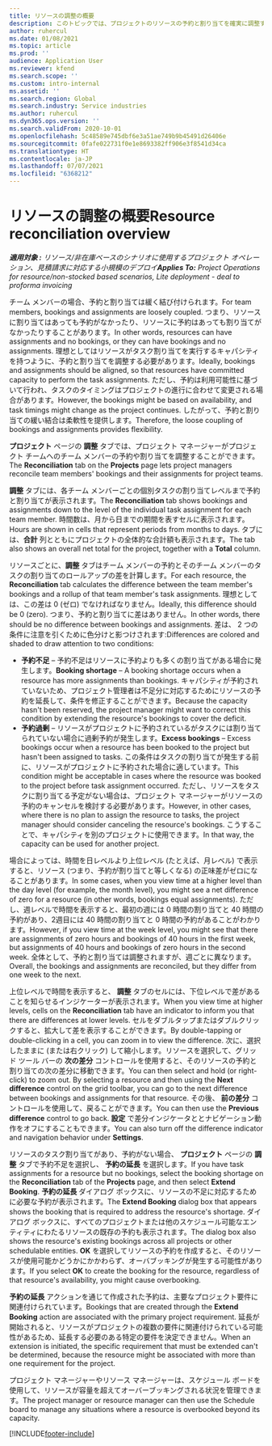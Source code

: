 ```yaml
---
title: リソースの調整の概要
description: このトピックでは、プロジェクトのリソースの予約と割り当てを確実に調整するのに役立つ情報を提供します。
author: ruhercul
ms.date: 01/08/2021
ms.topic: article
ms.prod: ''
audience: Application User
ms.reviewer: kfend
ms.search.scope: ''
ms.custom: intro-internal
ms.assetid: ''
ms.search.region: Global
ms.search.industry: Service industries
ms.author: ruhercul
ms.dyn365.ops.version: ''
ms.search.validFrom: 2020-10-01
ms.openlocfilehash: 5c48589e745dbf6e3a51ae749b9b45491d26406e
ms.sourcegitcommit: 0fafe022731f0e1e8693382ff906e3f8541d34ca
ms.translationtype: HT
ms.contentlocale: ja-JP
ms.lasthandoff: 07/07/2021
ms.locfileid: "6368212"
---
```

# <a name="resource-reconciliation-overview"></a><span data-ttu-id="cceee-103">リソースの調整の概要</span><span class="sxs-lookup"><span data-stu-id="cceee-103">Resource reconciliation overview</span></span>

<span data-ttu-id="cceee-104">_**適用対象 :** リソース/非在庫ベースのシナリオに使用するプロジェクト オペレーション、見積請求に対応する小規模のデプロイ_</span><span class="sxs-lookup"><span data-stu-id="cceee-104">_**Applies To:** Project Operations for resource/non-stocked based scenarios, Lite deployment - deal to proforma invoicing_</span></span>

<span data-ttu-id="cceee-105">チーム メンバーの場合、予約と割り当ては緩く結び付けられます。</span><span class="sxs-lookup"><span data-stu-id="cceee-105">For team members, bookings and assignments are loosely coupled.</span></span> <span data-ttu-id="cceee-106">つまり、リソースに割り当てはあっても予約がなかったり、リソースに予約はあっても割り当てがなかったりすることがあります。</span><span class="sxs-lookup"><span data-stu-id="cceee-106">In other words, resources can have assignments and no bookings, or they can have bookings and no assignments.</span></span> <span data-ttu-id="cceee-107">理想としてはリソースがタスク割り当てを実行するキャパシティを持つように、予約と割り当てを調整する必要があります。</span><span class="sxs-lookup"><span data-stu-id="cceee-107">Ideally, bookings and assignments should be aligned, so that resources have committed capacity to perform the task assignments.</span></span> <span data-ttu-id="cceee-108">ただし、予約は利用可能性に基づいて行われ、タスクのタイミングはプロジェクトの進行に合わせて変更される場合があります。</span><span class="sxs-lookup"><span data-stu-id="cceee-108">However, the bookings might be based on availability, and task timings might change as the project continues.</span></span> <span data-ttu-id="cceee-109">したがって、予約と割り当ての緩い結合は柔軟性を提供します。</span><span class="sxs-lookup"><span data-stu-id="cceee-109">Therefore, the loose coupling of bookings and assignments provides flexibility.</span></span>

<span data-ttu-id="cceee-110">**プロジェクト** ページの **調整** タブでは、プロジェクト マネージャーがプロジェクト チームへのチーム メンバーの予約や割り当てを調整することができます。</span><span class="sxs-lookup"><span data-stu-id="cceee-110">The **Reconciliation** tab on the **Projects** page lets project managers reconcile team members' bookings and their assignments for project teams.</span></span>

<span data-ttu-id="cceee-111">**調整** タブには、各チーム メンバーごとの個別タスクの割り当てレベルまで予約と割り当てが表示されます。</span><span class="sxs-lookup"><span data-stu-id="cceee-111">The **Reconciliation** tab shows bookings and assignments down to the level of the individual task assignment for each team member.</span></span> <span data-ttu-id="cceee-112">時間数は、月から日までの期間を表すセルに表示されます。</span><span class="sxs-lookup"><span data-stu-id="cceee-112">Hours are shown in cells that represent periods from months to days.</span></span> <span data-ttu-id="cceee-113">タブには、**合計** 列とともにプロジェクトの全体的な合計額も表示されます。</span><span class="sxs-lookup"><span data-stu-id="cceee-113">The tab also shows an overall net total for the project, together with a **Total** column.</span></span>

<span data-ttu-id="cceee-114">リソースごとに、**調整** タブはチーム メンバーの予約とそのチーム メンバーのタスクの割り当てのロールアップの差を計算します。</span><span class="sxs-lookup"><span data-stu-id="cceee-114">For each resource, the **Reconciliation** tab calculates the difference between the team member's bookings and a rollup of that team member's task assignments.</span></span> <span data-ttu-id="cceee-115">理想としては、この差は 0 (ゼロ) でなければなりません。</span><span class="sxs-lookup"><span data-stu-id="cceee-115">Ideally, this difference should be 0 (zero).</span></span> <span data-ttu-id="cceee-116">つまり、予約と割り当てに差はありません。</span><span class="sxs-lookup"><span data-stu-id="cceee-116">In other words, there should be no difference between bookings and assignments.</span></span> <span data-ttu-id="cceee-117">差は、 2 つの条件に注意を引くために色分けと影つけされます:</span><span class="sxs-lookup"><span data-stu-id="cceee-117">Differences are colored and shaded to draw attention to two conditions:</span></span>

- <span data-ttu-id="cceee-118">**予約不足** – 予約不足はリソースに予約よりも多くの割り当てがある場合に発生します。</span><span class="sxs-lookup"><span data-stu-id="cceee-118">**Booking shortage** – A booking shortage occurs when a resource has more assignments than bookings.</span></span> <span data-ttu-id="cceee-119">キャパシティが予約されていないため、プロジェクト管理者は不足分に対応するためにリソースの予約を延長して、条件を修正することができます。</span><span class="sxs-lookup"><span data-stu-id="cceee-119">Because the capacity hasn't been reserved, the project manager might want to correct this condition by extending the resource's bookings to cover the deficit.</span></span>
- <span data-ttu-id="cceee-120">**予約過剰** – リソースがプロジェクトに予約されているがタスクには割り当てられていない場合に過剰予約が発生します。</span><span class="sxs-lookup"><span data-stu-id="cceee-120">**Excess bookings** – Excess bookings occur when a resource has been booked to the project but hasn't been assigned to tasks.</span></span> <span data-ttu-id="cceee-121">この条件はタスクの割り当てが発生する前に、リソースがプロジェクトに予約された場合に適しています。</span><span class="sxs-lookup"><span data-stu-id="cceee-121">This condition might be acceptable in cases where the resource was booked to the project before task assignment occurred.</span></span> <span data-ttu-id="cceee-122">ただし、リソースをタスクに割り当てる予定がない場合は、プロジェクト マネージャーがリソースの予約のキャンセルを検討する必要があります。</span><span class="sxs-lookup"><span data-stu-id="cceee-122">However, in other cases, where there is no plan to assign the resource to tasks, the project manager should consider canceling the resource's bookings.</span></span> <span data-ttu-id="cceee-123">こうすることで、キャパシティを別のプロジェクトに使用できます。</span><span class="sxs-lookup"><span data-stu-id="cceee-123">In that way, the capacity can be used for another project.</span></span>

<span data-ttu-id="cceee-124">場合によっては、時間を日レベルより上位レベル (たとえば、月レベル) で表示すると、リソース (つまり、予約が割り当てと等しくなる) の正味差がゼロになることがあります。</span><span class="sxs-lookup"><span data-stu-id="cceee-124">In some cases, when you view time at a higher level than the day level (for example, the month level), you might see a net difference of zero for a resource (in other words, bookings equal assignments).</span></span> <span data-ttu-id="cceee-125">ただし、週レベルで時間を表示すると、最初の週には 0 時間の割り当てと 40 時間の予約があり、2週目には 40 時間の割り当てと 0 時間の予約があることがわかります。</span><span class="sxs-lookup"><span data-stu-id="cceee-125">However, if you view time at the week level, you might see that there are assignments of zero hours and bookings of 40 hours in the first week, but assignments of 40 hours and bookings of zero hours in the second week.</span></span> <span data-ttu-id="cceee-126">全体として、予約と割り当ては調整されますが、週ごとに異なります。</span><span class="sxs-lookup"><span data-stu-id="cceee-126">Overall, the bookings and assignments are reconciled, but they differ from one week to the next.</span></span>

<span data-ttu-id="cceee-127">上位レベルで時間を表示すると、 **調整** タブのセルには、下位レベルで差があることを知らせるインジケーターが表示されます。</span><span class="sxs-lookup"><span data-stu-id="cceee-127">When you view time at higher levels, cells on the **Reconciliation** tab have an indicator to inform you that there are differences at lower levels.</span></span> <span data-ttu-id="cceee-128">セルをダブルタップまたはダブルクリックすると、拡大して差を表示することができます。</span><span class="sxs-lookup"><span data-stu-id="cceee-128">By double-tapping or double-clicking in a cell, you can zoom in to view the difference.</span></span> <span data-ttu-id="cceee-129">次に、選択したままに (または右クリック) して縮小します。リソースを選択して、グリッド ツール バーの **次の差分** コントロールを使用すると、そのリソースの予約と割り当ての次の差分に移動できます。</span><span class="sxs-lookup"><span data-stu-id="cceee-129">You can then select and hold (or right-click) to zoom out. By selecting a resource and then using the **Next difference** control on the grid toolbar, you can go to the next difference between bookings and assignments for that resource.</span></span> <span data-ttu-id="cceee-130">その後、 **前の差分** コントロールを使用して、戻ることができます。</span><span class="sxs-lookup"><span data-stu-id="cceee-130">You can then use the **Previous difference** control to go back.</span></span> <span data-ttu-id="cceee-131">**設定** で差分インジケータととナビゲーション動作をオフにすることもできます。</span><span class="sxs-lookup"><span data-stu-id="cceee-131">You can also turn off the difference indicator and navigation behavior under **Settings**.</span></span>

<span data-ttu-id="cceee-132">リソースのタスク割り当てがあり、予約がない場合、 **プロジェクト** ページの **調整** タブで予約不足を選択し、 **予約の延長** を選択します。</span><span class="sxs-lookup"><span data-stu-id="cceee-132">If you have task assignments for a resource but no bookings, select the booking shortage on the **Reconciliation** tab of the **Projects** page, and then select **Extend Booking**.</span></span> <span data-ttu-id="cceee-133">**予約の延長** ダイアログ ボックスに、リソースの不足に対応するために必要な予約が表示されます。</span><span class="sxs-lookup"><span data-stu-id="cceee-133">The **Extend Booking** dialog box that appears shows the booking that is required to address the resource's shortage.</span></span> <span data-ttu-id="cceee-134">ダイアログ ボックスに、すべてのプロジェクトまたは他のスケジュール可能なエンティティにわたるリソースの既存の予約も表示されます。</span><span class="sxs-lookup"><span data-stu-id="cceee-134">The dialog box also shows the resource's existing bookings across all projects or other schedulable entities.</span></span> <span data-ttu-id="cceee-135">**OK** を選択してリソースの予約を作成すると、そのリソースが使用可能かどうかにかかわらず、オーバブッキングが発生する可能性があります。</span><span class="sxs-lookup"><span data-stu-id="cceee-135">If you select **OK** to create the booking for the resource, regardless of that resource's availability, you might cause overbooking.</span></span>

<span data-ttu-id="cceee-136">**予約の延長** アクションを通じて作成された予約は、主要なプロジェクト要件に関連付けられています。</span><span class="sxs-lookup"><span data-stu-id="cceee-136">Bookings that are created through the **Extend Booking** action are associated with the primary project requirement.</span></span> <span data-ttu-id="cceee-137">延長が開始されると、リソースがプロジェクトの複数の要件に関連付けられている可能性があるため、延長する必要のある特定の要件を決定できません。</span><span class="sxs-lookup"><span data-stu-id="cceee-137">When an extension is initiated, the specific requirement that must be extended can't be determined, because the resource might be associated with more than one requirement for the project.</span></span>

<span data-ttu-id="cceee-138">プロジェクト マネージャーやリソース マネージャーは、スケジュール ボードを使用して、リソースが容量を超えてオーバーブッキングされる状況を管理できます。</span><span class="sxs-lookup"><span data-stu-id="cceee-138">The project manager or resource manager can then use the Schedule board to manage any situations where a resource is overbooked beyond its capacity.</span></span>


[!INCLUDE[footer-include](../includes/footer-banner.md)]